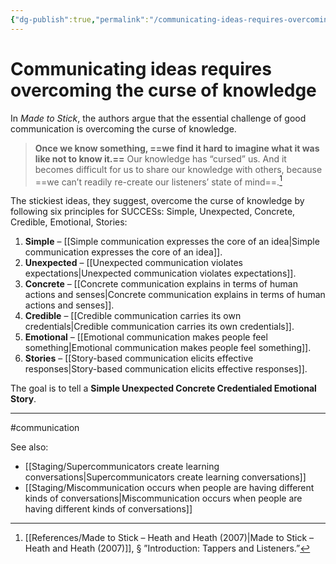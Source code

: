 ```yaml
---
{"dg-publish":true,"permalink":"/communicating-ideas-requires-overcoming-the-curse-of-knowledge/"}
---
```


# Communicating ideas requires overcoming the curse of knowledge

In *Made to Stick*, the authors argue that the essential challenge of good communication is overcoming the curse of knowledge.

> **Once we know something, ==we find it hard to imagine what it was like not to know it.==** Our knowledge has “cursed” us. And it becomes difficult for us to share our knowledge with others, because ==we can’t readily re-create our listeners’ state of mind==.[^1]

The stickiest ideas, they suggest, overcome the curse of knowledge by following six principles for SUCCESs: Simple, Unexpected, Concrete, Credible, Emotional, Stories:

1. **Simple** – [[Simple communication expresses the core of an idea\|Simple communication expresses the core of an idea]].
2. **Unexpected** – [[Unexpected communication violates expectations\|Unexpected communication violates expectations]].
3. **Concrete** – [[Concrete communication explains in terms of human actions and senses\|Concrete communication explains in terms of human actions and senses]].
4. **Credible** – [[Credible communication carries its own credentials\|Credible communication carries its own credentials]].
5. **Emotional** – [[Emotional communication makes people feel something\|Emotional communication makes people feel something]].
6. **Stories** – [[Story-based communication elicits effective responses\|Story-based communication elicits effective responses]].

The goal is to tell a **Simple Unexpected Concrete Credentialed Emotional Story**.

---
#communication 

See also:
- [[Staging/Supercommunicators create learning conversations\|Supercommunicators create learning conversations]]
- [[Staging/Miscommunication occurs when people are having different kinds of conversations\|Miscommunication occurs when people are having different kinds of conversations]]

[^1]: [[References/Made to Stick – Heath and Heath (2007)\|Made to Stick – Heath and Heath (2007)]], § ”Introduction: Tappers and Listeners.”